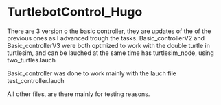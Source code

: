 # TurtlebotControl_Hugo

There are 3 version o the basic controller, they are updates of the of the previous ones as I advanced trough the tasks. Basic_controllerV2 and Basic_controllerV3
were both optmized to work with the double turtle in turtlesim, and can be lauched at the same time has turtlesim_node, using two_turtles.lauch

Basic_controller was done to work mainly with the lauch file test_controller.lauch 

All other files, are there mainly for testing reasons.
